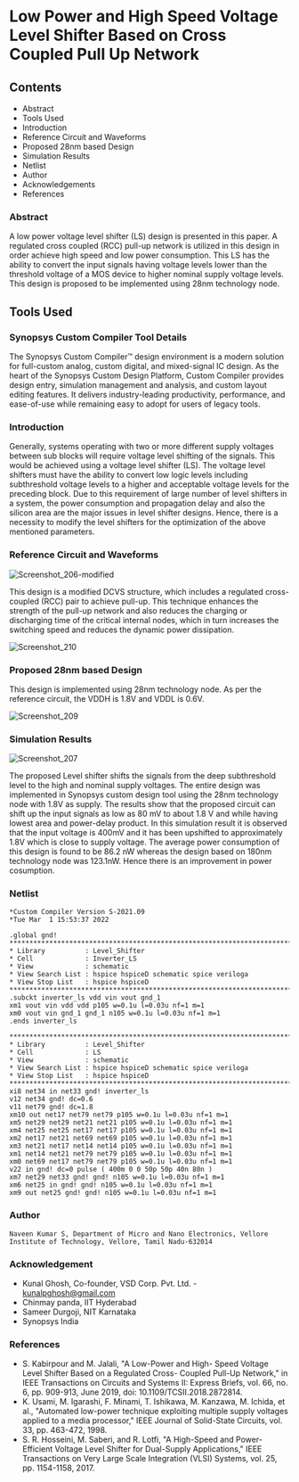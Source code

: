 # Low Power and High Speed Voltage Level Shifter Based on Cross Coupled Pull Up Network
## Contents
* Abstract
* Tools Used
* Introduction
* Reference Circuit and Waveforms
* Proposed 28nm based Design
* Simulation Results
* Netlist
* Author
* Acknowledgements
* References


### Abstract
A low power voltage level shifter (LS) design is presented in this paper. A regulated cross coupled (RCC) pull-up network is utilized in this design in order achieve high speed and low power consumption. This LS has the
ability to convert the input signals having voltage levels
lower than the threshold voltage of a MOS device to higher
nominal supply voltage levels. This design is proposed to be
implemented using 28nm technology node.

## Tools Used
### Synopsys Custom Compiler Tool Details
The Synopsys Custom Compiler™ design environment is a modern solution for full-custom analog, custom digital, and mixed-signal IC design. As the heart of the Synopsys Custom Design Platform, Custom Compiler provides design entry, simulation management and analysis, and custom layout editing features. It delivers industry-leading productivity, performance, and ease-of-use while remaining easy to adopt for users of legacy tools.


### Introduction
Generally, systems operating with two or more different
supply voltages between sub blocks will require voltage level
shifting of the signals. This would be achieved using a voltage
level shifter (LS). The voltage level shifters must have the
ability to convert low logic levels including subthreshold
voltage levels to a higher and acceptable voltage levels for the
preceding block. Due to this requirement of large number of
level shifters in a system, the power consumption and
propagation delay and also the silicon area are the major issues
in level shifter designs. Hence, there is a necessity to modify
the level shifters for the optimization of the above mentioned
parameters.

### Reference Circuit and Waveforms
![Screenshot_206-modified](https://user-images.githubusercontent.com/85724019/156216657-e94930ad-544a-466c-b825-8c0acedd3bea.png)

This design is a modified DCVS structure, which includes a
regulated cross-coupled (RCC) pair to achieve pull-up. This
technique enhances the strength of the pull-up network and also
reduces the charging or discharging time of the critical internal
nodes, which in turn increases the switching speed and reduces
the dynamic power dissipation.

![Screenshot_210](https://user-images.githubusercontent.com/85724019/156216727-7e928062-0f64-4ce6-aa66-1f039f6dfceb.png)



### Proposed 28nm based Design
This design is implemented using 28nm technology node. As per the reference circuit, the VDDH is 1.8V and VDDL is 0.6V.

![Screenshot_209](https://user-images.githubusercontent.com/85724019/156206647-a280bab6-af85-411a-9419-6afd5b232249.png)


### Simulation Results
![Screenshot_207](https://user-images.githubusercontent.com/85724019/156206713-068105cf-0eba-4232-b531-0c32323cecd2.png)

The proposed Level shifter shifts the signals from the deep
subthreshold level to the high and nominal supply voltages.
The entire design was implemented in Synopsys custom design tool using the 28nm technology node with 1.8V as supply. The results show that the proposed circuit can
shift up the input signals as low as 80 mV to about 1.8 V
and while having lowest area and power-delay product. In this simulation result it is observed that the input voltage is 400mV and it has been upshifted to approximately 1.8V which is close to supply voltage.
The average power consumption of this design is found to be 86.2 nW whereas the design based on 180nm technology node was 123.1nW. Hence there is an improvement in power cosumption.
### Netlist
```
*Custom Compiler Version S-2021.09
*Tue Mar  1 15:53:37 2022

.global gnd!
********************************************************************************
* Library          : Level_Shifter
* Cell             : Inverter_LS
* View             : schematic
* View Search List : hspice hspiceD schematic spice veriloga
* View Stop List   : hspice hspiceD
********************************************************************************
.subckt inverter_ls vdd vin vout gnd_1
xm1 vout vin vdd vdd p105 w=0.1u l=0.03u nf=1 m=1
xm0 vout vin gnd_1 gnd_1 n105 w=0.1u l=0.03u nf=1 m=1
.ends inverter_ls

********************************************************************************
* Library          : Level_Shifter
* Cell             : LS
* View             : schematic
* View Search List : hspice hspiceD schematic spice veriloga
* View Stop List   : hspice hspiceD
********************************************************************************
xi8 net34 in net33 gnd! inverter_ls
v12 net34 gnd! dc=0.6
v11 net79 gnd! dc=1.8
xm10 out net17 net79 net79 p105 w=0.1u l=0.03u nf=1 m=1
xm5 net29 net29 net21 net21 p105 w=0.1u l=0.03u nf=1 m=1
xm4 net25 net25 net17 net17 p105 w=0.1u l=0.03u nf=1 m=1
xm2 net17 net21 net69 net69 p105 w=0.1u l=0.03u nf=1 m=1
xm3 net21 net17 net14 net14 p105 w=0.1u l=0.03u nf=1 m=1
xm1 net14 net21 net79 net79 p105 w=0.1u l=0.03u nf=1 m=1
xm0 net69 net17 net79 net79 p105 w=0.1u l=0.03u nf=1 m=1
v22 in gnd! dc=0 pulse ( 400m 0 0 50p 50p 40n 80n )
xm7 net29 net33 gnd! gnd! n105 w=0.1u l=0.03u nf=1 m=1
xm6 net25 in gnd! gnd! n105 w=0.1u l=0.03u nf=1 m=1
xm9 out net25 gnd! gnd! n105 w=0.1u l=0.03u nf=1 m=1
```

### Author
```
Naveen Kumar S, Department of Micro and Nano Electronics, Vellore Institute of Technology, Vellore, Tamil Nadu-632014
```

### Acknowledgement
* Kunal Ghosh, Co-founder, VSD Corp. Pvt. Ltd. - kunalpghosh@gmail.com
* Chinmay panda, IIT Hyderabad
* Sameer Durgoji, NIT Karnataka
* Synopsys India

### References
* S. Kabirpour and M. Jalali, "A Low-Power and High-
Speed Voltage Level Shifter Based on a Regulated Cross-
Coupled Pull-Up Network," in IEEE Transactions on
Circuits and Systems II: Express Briefs, vol. 66, no. 6, pp.
909-913, June 2019, doi: 10.1109/TCSII.2018.2872814.
* K. Usami, M. Igarashi, F. Minami, T. Ishikawa, M.
Kanzawa, M. Ichida, et al., "Automated low-power
technique exploiting multiple supply voltages applied to a
media processor," IEEE Journal of Solid-State Circuits,
vol. 33, pp. 463-472, 1998.
* S. R. Hosseini, M. Saberi, and R. Lotfi, "A High-Speed and
Power-Efficient Voltage Level Shifter for Dual-Supply
Applications," IEEE Transactions on Very Large Scale
Integration (VLSI) Systems, vol. 25, pp. 1154-1158, 2017.
